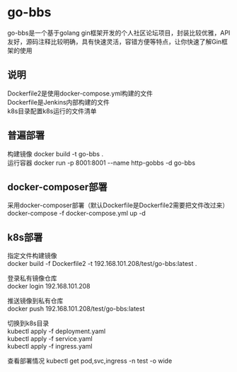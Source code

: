# go-bbs
go-bbs是一个基于golang gin框架开发的个人社区论坛项目，封装比较优雅，API友好，源码注释比较明确，具有快速灵活，容错方便等特点，让你快速了解Gin框架的使用

## 说明
Dockerfile2是使用docker-compose.yml构建的文件  
Dockerfile是Jenkins内部构建的文件  
k8s目录配置k8s运行的文件清单  

## 普遍部署
构建镜像
docker build -t go-bbs .  
运行容器
docker run  -p 8001:8001 --name http-gobbs -d go-bbs   

## docker-composer部署
采用docker-composer部署（默认Dockerfile是Dockerfile2需要把文件改过来）  
docker-compose -f docker-compose.yml up -d  

## k8s部署
指定文件构建镜像  
docker build -f  Dockerfile2 -t 192.168.101.208/test/go-bbs:latest .  

登录私有镜像仓库  
docker login 192.168.101.208  

推送镜像到私有仓库   
docker push 192.168.101.208/test/go-bbs:latest  

切换到k8s目录  
kubectl apply -f deployment.yaml  
kubectl apply -f service.yaml  
kubectl apply -f ingress.yaml   

查看部署情况
kubectl get pod,svc,ingress -n test -o wide 


